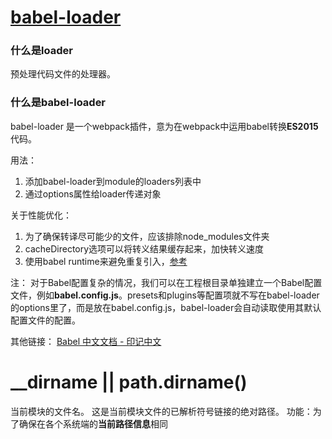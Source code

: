 # [babel-loader](https://www.webpackjs.com/loaders/babel-loader/)

### 什么是loader
预处理代码文件的处理器。

### 什么是babel-loader
babel-loader 是一个webpack插件，意为在webpack中运用babel转换**ES2015**代码。

用法：
1.  添加babel-loader到module的loaders列表中
2.  通过options属性给loader传递对象

关于性能优化：
1. 为了确保转译尽可能少的文件，应该排除node_modules文件夹
2. cacheDirectory选项可以将转义结果缓存起来，加快转义速度
3. 使用babel runtime来避免重复引入，[参考](http://babeljs.io/docs/plugins/transform-runtime/)

注：
对于Babel配置复杂的情况，我们可以在工程根目录单独建立一个Babel配置文件，例如**babel.config.js**。presets和plugins等配置项就不写在babel-loader的options里了，而是放在babel.config.js，babel-loader会自动读取使用其默认配置文件的配置。

其他链接： [Babel 中文文档 - 印记中文](https://babel.docschina.org/)

# __dirname ||  path.dirname()
当前模块的文件名。 这是当前模块文件的已解析符号链接的绝对路径。
功能：为了确保在各个系统端的**当前路径信息**相同